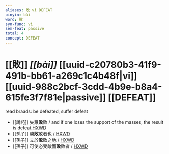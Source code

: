 ```yaml
---
aliases: 敗 vi DEFEAT
pinyin: bài
word: 敗
syn-func: vi
sem-feat: passive
total: 4
concept: DEFEAT 
---
```

# [[敗]] *[[bài]]*  [[uuid-c20780b3-41f9-491b-bb61-a269c1c4b48f|vi]] [[uuid-988c2bcf-3cdd-4b9e-b8a4-615fe3f7f81e|passive]] [[DEFEAT]]
read braads: be defeated, suffer defeat
 - [[說苑]] 失眾**敗**敗 / and if one loses the support of the masses, the result is defeat.[HXWD](https://hxwd.org/textview.html?location=CH1a0907_CHANT_016-4a.5)
 - [[孫子]] 勝**敗**敗者也 / [HXWD](https://hxwd.org/textview.html?location=KR3b0003_tls_004-2a.17)
 - [[孫子]] 立於**敗**敗之地 / [HXWD](https://hxwd.org/textview.html?location=KR3b0003_tls_004-2a.19)
 - [[孫子]] 可使必受敵而**敗**敗者 / [HXWD](https://hxwd.org/textview.html?location=KR3b0003_tls_005-1a.9)